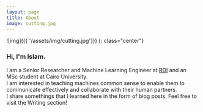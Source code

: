 ```yaml
---
layout: page
title: About
image: cutting.jpg
---
```



![img]({{ '/assets/img/cutting.jpg'}})
{: class="center"}

### Hi, I'm Islam.  
  
I am a Senior Researcher and Machine Learning Engineer at <a href="https://www.rdi-eg.com/">RDI</a> and an MSc student at Cairo University.  
I am interested in teaching machines common sense to enable them to communicate effectively and collaborate with their human partners.  
I share somethings that I learned here in the form of blog posts. Feel free to visit the Writing section!  

